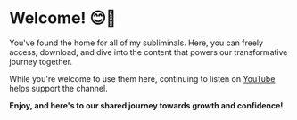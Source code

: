 # Welcome! 😊💖

You've found the home for all of my subliminals. Here, you can freely access, download, and dive into the content that powers our transformative journey together.

While you're welcome to use them here, continuing to listen on [YouTube](https://www.youtube.com/channel/UC18Abm4jjK6Uzcbs8YLJDQQ) helps support the channel. 

**Enjoy, and here's to our shared journey towards growth and confidence!**
